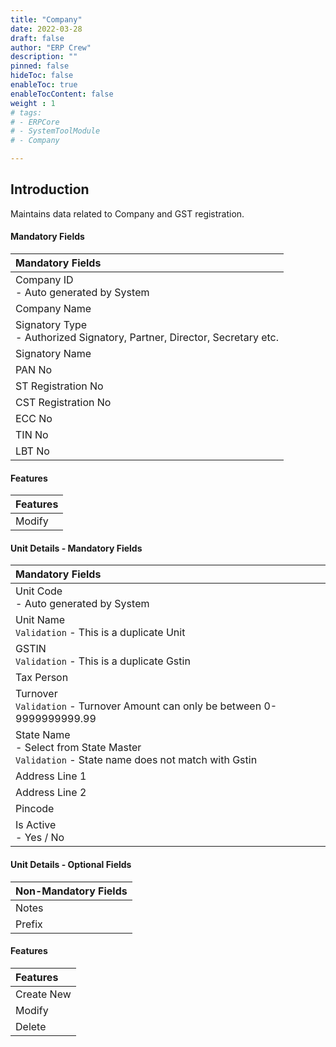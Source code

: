 ```yaml
---
title: "Company"
date: 2022-03-28
draft: false
author: "ERP Crew"
description: ""
pinned: false
hideToc: false
enableToc: true
enableTocContent: false
weight : 1
# tags: 
# - ERPCore 
# - SystemToolModule
# - Company   

---
```


## Introduction

Maintains data related to Company and GST registration.


#### Mandatory Fields

|Mandatory Fields|  
  |:------| 
  | Company ID <br> - Auto generated by System
  | Company Name
  | Signatory Type <br> - Authorized Signatory, Partner, Director, Secretary etc. 
  | Signatory Name
  | PAN No
  | ST Registration No
  | CST Registration No
  | ECC No
  | TIN No
  | LBT No 


####  Features

|Features|   
  |:------|
  | Modify  


#### Unit Details - Mandatory Fields

|Mandatory Fields|  
  |:------| 
  | Unit Code <br> - Auto generated by System
  | Unit Name <br> `Validation` - This is a duplicate Unit
  | GSTIN <br> `Validation` - This is a duplicate Gstin
  | Tax Person
  | Turnover <br> `Validation` - Turnover Amount can only be between 0-9999999999.99 
  | State Name <br> - Select from State Master <br> `Validation` - State name does not match with Gstin
  | Address Line 1
  | Address Line 2
  | Pincode
  | Is Active <br> - Yes / No


#### Unit Details - Optional Fields

<!-- |Mandatory Fields|  
  |:------| 
  | Notes
  | Prefix -->

|Non-Mandatory Fields|  
  |:------| 
  | Notes
  | Prefix


####  Features

|Features|   
  |:------|
  | Create New 
  | Modify  
  | Delete    